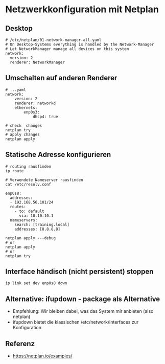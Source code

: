 # Netzwerkkonfiguration mit Netplan 

## Desktop 

```
# /etc/netplan/01-network-manager-all.yaml
# On Desktop-Systems everything is handled by the Network-Manager 
# Let NetworkManager manage all devices on this system
network:
  version: 2
  renderer: NetworkManager
```

## Umschalten auf anderen Renderer 

```
# ...yaml
network:
    version: 2
    renderer: networkd
    ethernets:
        enp0s3:
            dhcp4: true

# check  changes 
netplan try 
# apply changes
netplan apply 

```

## Statische Adresse konfigurieren 

```
# routing rausfinden
ip route 
```

```
# Verwendete Nameserver rausfinden
cat /etc/resolv.conf

```

```
enp0s8:
  addresses:
  - 192.168.56.101/24
  routes:
    - to: default
      via: 10.10.10.1
  nameservers:
    search: [training.local]
    addresses: [8.8.8.8]
```

```
netplan apply ---debug 
# or
netplan apply
# or 
netplan try 
```

## Interface händisch (nicht persistent) stoppen 

```
ip link set dev enp0s8 down
```


## Alternative: ifupdown - package als Alternative 

  * Empfehlung: Wir bleiben dabei, was das System mir anbieten (also netplan) 
  * ifupdown bietet die klassischen /etc/network/interfaces zur Konfiguration 


## Referenz 

  * https://netplan.io/examples/

